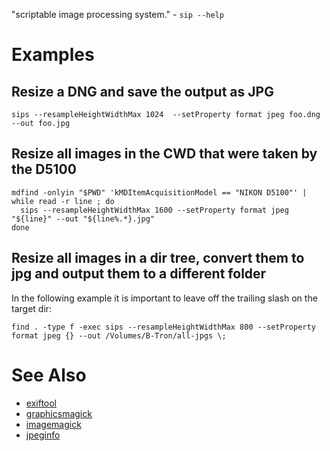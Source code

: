 "scriptable image processing system." - `sip --help`

# Examples

## Resize a DNG and save the output as JPG

```
sips --resampleHeightWidthMax 1024  --setProperty format jpeg foo.dng --out foo.jpg
```

## Resize all images in the CWD that were taken by the D5100

```
mdfind -onlyin "$PWD" 'kMDItemAcquisitionModel == "NIKON D5100"' |
while read -r line ; do
  sips --resampleHeightWidthMax 1600 --setProperty format jpeg "${line}" --out "${line%.*}.jpg"
done
```

## Resize all images in a dir tree, convert them to jpg and output them to a different folder

In the following example it is important to leave off the trailing slash on the target dir:

```
find . -type f -exec sips --resampleHeightWidthMax 800 --setProperty format jpeg {} --out /Volumes/B-Tron/all-jpgs \;
```

# See Also

- [exiftool](exiftool)
- [graphicsmagick](graphicsmagick)
- [imagemagick](imagemagick)
- [jpeginfo](jpeginfo)
